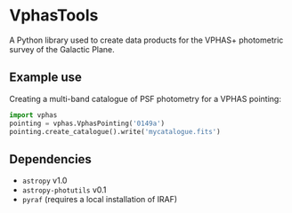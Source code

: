 VphasTools
==========
A Python library used to create data products for the VPHAS+ photometric
survey of the Galactic Plane.

Example use
-----------
Creating a multi-band catalogue of PSF photometry for a VPHAS pointing:
```Python
import vphas
pointing = vphas.VphasPointing('0149a')
pointing.create_catalogue().write('mycatalogue.fits')
```

Dependencies
------------
* `astropy` v1.0
* `astropy-photutils` v0.1
* `pyraf` (requires a local installation of IRAF)
